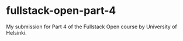 # fullstack-open-part-4
My submission for Part 4 of the Fullstack Open course by University of Helsinki.
